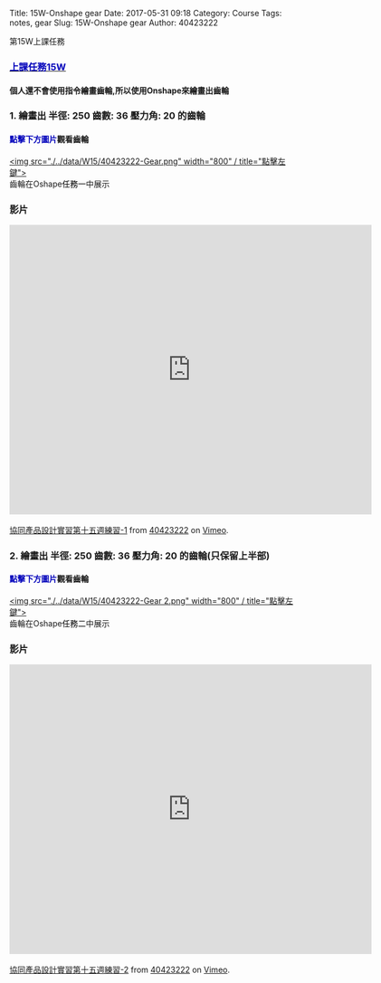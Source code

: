 Title: 15W-Onshape gear
Date: 2017-05-31 09:18
Category: Course
Tags: notes, gear
Slug: 15W-Onshape gear
Author: 40423222

第15W上課任務

<!-- PELICAN_END_SUMMARY -->
### <a href="https://mde2a1.kmol.info/wiki?name=2017springcd"><font color="#RRGGBB">上課任務15W</font></a>


#### 個人還不會使用指令繪畫齒輪,所以使用Onshape來繪畫出齒輪


### 1. 繪畫出 半徑: 250 齒數: 36 壓力角: 20 的齒輪

#### <font color="#RRGGBB">點擊下方圖片</font>觀看齒輪
<a href="https://cad.onshape.com/documents/be00300be591f50efb940973/w/345b7255887e07a615f21575/e/cb39cec7fff211d5f245de7c"><img src="./../data/W15/40423222-Gear.png" width="800" / title="點擊左鍵"></a>
<br>
齒輪在Oshape<font color="#R">任務一</font>中展示


### 影片
<iframe src="https://player.vimeo.com/video/219620474" width="640" height="512" frameborder="0" webkitallowfullscreen mozallowfullscreen allowfullscreen></iframe>
<p><a href="https://vimeo.com/219620474">協同產品設計實習第十五週練習-1</a> from <a href="https://vimeo.com/user57795652">40423222</a> on <a href="https://vimeo.com">Vimeo</a>.</p>



### 2. 繪畫出 半徑: 250 齒數: 36 壓力角: 20 的齒輪(只保留上半部)

#### <font color="#RRGGBB">點擊下方圖片</font>觀看齒輪
<a href="https://cad.onshape.com/documents/be00300be591f50efb940973/w/345b7255887e07a615f21575/e/cb39cec7fff211d5f245de7c"><img src="./../data/W15/40423222-Gear 2.png" width="800" / title="點擊左鍵"></a>
<br>
齒輪在Oshape<font color="#R">任務二</font>中展示

### 影片
<iframe src="https://player.vimeo.com/video/219619630" width="640" height="512" frameborder="0" webkitallowfullscreen mozallowfullscreen allowfullscreen></iframe>
<p><a href="https://vimeo.com/219619630">協同產品設計實習第十五週練習-2</a> from <a href="https://vimeo.com/user57795652">40423222</a> on <a href="https://vimeo.com">Vimeo</a>.</p>